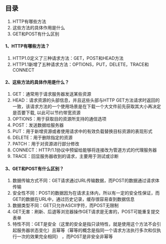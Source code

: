 ## 目录

1. HTTP有哪些⽅法
2. 这些⽅法的具体作⽤是什么
3. GET和POST有什么区别

#### 1、HTTP有哪些⽅法？

1. HTTP1.0定义了三种请求⽅法：GET，POST和HEAD⽅法
2. HTTP1.1新增了五种请求⽅法：OPTIONS，PUT，DELETE，TRACE和CONNECT

#### 2、这些⽅法的具体作⽤是什么？

1. GET：通常⽤于请求服务器发送某些资源
2. HEAD：请求资源的头部信息，并且这些头部与HTTP GET⽅法请求时返回的⼀致，该请求⽅法的⼀个使⽤场景是在下载⼀个⼤⽂件前先获取其⼤⼩再决定是否要下载, 以此可以节约带宽资源
3. OPTIONS：⽤于获取⽬的资源所⽀持的通信选项
4. POST：发送数据给服务器
5. PUT：⽤于新增资源或者使⽤请求中的有效负载替换⽬标资源的表现形式
6. DELETE：⽤于删除指定的资源
7. PATCH：⽤于对资源进⾏部分修改
8. CONNECT：HTTP/1.1协议中预留给能够将连接改为管道⽅式的代理服务器
9. TRACE：回显服务器收到的请求，主要⽤于测试或诊断

#### 3、GET和POST有什么区别？

1. 数据传输⽅式不同：GET请求通过URL传输数据，⽽POST的数据通过请求体传输
2. 安全性不同：POST的数据因为在请求主体内，所以有⼀定的安全性保证，⽽GET的数据在URL中，通过历史记录，缓存很容易查到数据信息
3. 数据类型不同：GET只允许ASCII字符，⽽POST⽆限制
4. GET⽆害：刷新、后退等浏览器操作GET请求是⽆害的，POST可能重复提交表单
5. 特性不同：GET是安全（这⾥的安全是指只读特性，就是使⽤这个⽅法不会引起服务器状态变化）且幂等（幂等的概念是指同⼀个请求⽅法执⾏多次和仅执⾏⼀次的效果完全相同） ，⽽POST是⾮安全⾮幂等

